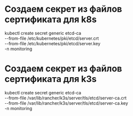 # Создаем секрет из файлов сертификата для k8s
kubectl create secret generic etcd-ca \
--from-file /etc/kubernetes/pki/etcd/server.crt \
--from-file /etc/kubernetes/pki/etcd/server.key \
-n monitoring

# Создаем секрет из файлов сертификата для k3s
kubectl create secret generic etcd-ca \
--from-file /var/lib/rancher/k3s/server/tls/etcd/server-ca.crt \
--from-file /var/lib/rancher/k3s/server/tls/etcd/server-ca.key \
-n monitoring